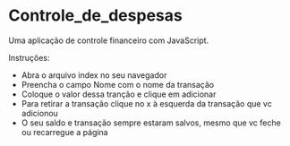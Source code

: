 # Controle_de_despesas
Uma aplicação de controle financeiro com JavaScript.

Instruções:
- Abra o arquivo index no seu navegador
- Preencha o campo Nome com o nome da transação
- Coloque o valor dessa tranção e clique em adicionar
- Para retirar a transação clique no x à esquerda da transação que vc adicionou
- O seu saldo e transação sempre estaram salvos, mesmo que vc feche ou recarregue a página
